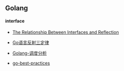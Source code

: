 ## Golang

#### interface

* [The Relationship Between Interfaces and Reflection  
](https://blog.gopheracademy.com/advent-2018/interfaces-and-reflect/?from=singlemessage&isappinstalled=0)
* [Go语言反射三定律](https://mp.weixin.qq.com/s/O9wdi39s66NZMIv47EifPg)

* [Golang-调度分析](https://mp.weixin.qq.com/s/LaGgKaSMCbKuxAaFuU9b6Q)


* [go-best-practices](https://peter.bourgon.org/go-best-practices-2016/#repository-structure)